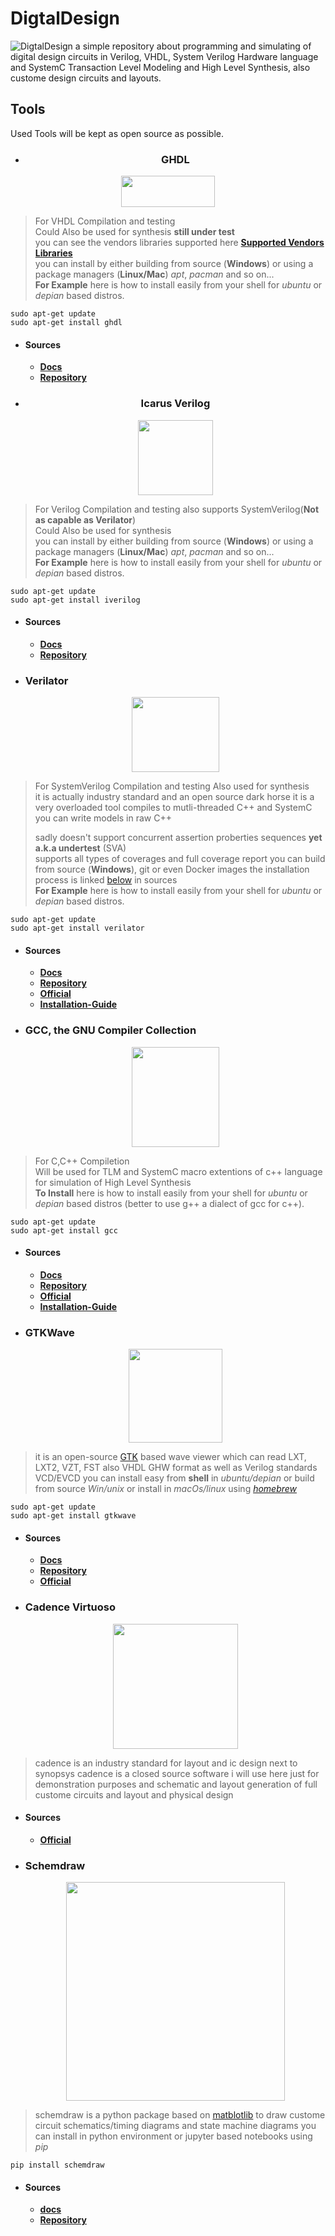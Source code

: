 # DigtalDesign
![DigtalDesign](chip.png)
a simple repository about programming and simulating of digital design circuits in Verilog, VHDL, System Verilog Hardware language and SystemC Transaction Level Modeling and High Level Synthesis,
also custome design circuits and layouts.
## Tools
Used Tools will be kept as open source as possible.
- <h3 style="text-align: center;" id="ghdl">GHDL</h3>
  
 <p align="center">
  <img src="https://ghdl.github.io/ghdl/_static/logo.png" width="150" height="50" />
 </p>
 
>For VHDL Compilation and testing  
>Could Also be used for synthesis **still under test**  
>you can see the vendors libraries supported here 
[**Supported Vendors Libraries**](https://ghdl.github.io/ghdl/getting.html#supported-vendors-libraries)   
>you can install by either building from source (**Windows**) or using a package managers (**Linux/Mac**) *apt*, *pacman* and so on...   
>**For Example** here is how to install easily from your shell for *ubuntu* or *depian* based distros.   
```shell
sudo apt-get update  
sudo apt-get install ghdl
```   
  - #### Sources
    - [**Docs**](https://ghdl.github.io/ghdl/)
    - [**Repository**](https://github.com/ghdl/ghdl)

- <h3 style="text-align:center;">Icarus Verilog</h3>

    <p align="center">
  <img src="https://bleyer.org/icarus/icarus-big.gif" width="120" height="120" />
     </p>
    
    
>For Verilog Compilation and testing also supports SystemVerilog(**Not as capable as Verilator**)  
>Could Also be used for synthesis  
>you can install by either building from source (**Windows**) or using a package managers (**Linux/Mac**) *apt*, *pacman* and so on...   
>**For Example** here is how to install easily from your shell for *ubuntu* or *depian* based distros.   
```shell
sudo apt-get update  
sudo apt-get install iverilog
```
  - #### Sources
    - [**Docs**](https://steveicarus.github.io/iverilog/usage/installation.html)
    - [**Repository**](https://github.com/steveicarus/iverilog)


- ### Verilator


    <p align="center">
    <img src="https://verilator.org/guide/latest/_static/verilator_192_150_min.png" width="140" height="120" />
     </p>

>For SystemVerilog Compilation and testing
>Also used for synthesis  
>it is actually industry standard and an open source dark horse it is a very overloaded tool
>compiles to mutli-threaded C++ and SystemC you can write models in raw C++
>
>sadly doesn't support concurrent assertion proberties sequences **yet a.k.a undertest** (SVA)    
>supports all types of coverages and full coverage report 
>you can build from source (**Windows**), git or even Docker images the installation process is linked [below](#src) in sources   
>**For Example** here is how to install easily from your shell for *ubuntu* or *depian* based distros.   
```shell
sudo apt-get update  
sudo apt-get install verilator
```
  - <h4 id="src">Sources</h4>    
  
    - [**Docs**](https://veripool.org/verilator/documentation/)
    - [**Repository**](https://github.com/verilator)
    - [**Official**](https://www.veripool.org/verilator/)
    - [**Installation-Guide**](https://verilator.org/guide/latest/install.html)
   

- ### GCC, the GNU Compiler Collection


    <p align="center">
    <img src="https://gcc.gnu.org/img/gccegg-65.png" width="140" height="160" />
     </p>

>For C,C++ Compiletion  
>Will be used for TLM and SystemC macro extentions of c++ language for simulation of High Level Synthesis    
>**To Install** here is how to install easily from your shell for *ubuntu* or *depian* based distros (better to use g++ a dialect of gcc for c++).    
```shell
sudo apt-get update  
sudo apt-get install gcc
```
  - <h4 id="src">Sources</h4>    
  
    - [**Docs**](https://gcc.gnu.org/onlinedocs/)
    - [**Repository**](https://gcc.gnu.org/git.html)
    - [**Official**](https://gcc.gnu.org)
    - [**Installation-Guide**](https://gcc.gnu.org/install/)
   
- ### GTKWave

    <p align="center">
    <img src="https://user-images.githubusercontent.com/17973728/41562916-6c320ae4-7324-11e8-9ac9-57d4aef94a4c.png" width="150" height="150" />
     </p>
    
>it is an open-source [GTK](https://www.gtk.org) based wave viewer which can read
>  LXT, LXT2, VZT, FST also VHDL GHW format as well as Verilog standards VCD/EVCD
>you can install easy from **shell** in *ubuntu/depian* or build from source *Win/unix* or install in *macOs/linux* using [*homebrew*](https://brew.sh)
```shell
sudo apt-get update  
sudo apt-get install gtkwave
```
  - <h4 id="src">Sources</h4>    
  
    - [**Docs**](https://gtkwave.sourceforge.net/gtkwave.pdf)
    - [**Repository**](https://github.com/gtkwave/gtkwave/)
    - [**Official**](https://www.veripool.org/verilator/)

- ### Cadence Virtuoso
    <p align="center">
    <img src="https://pbs.twimg.com/profile_images/1412202716189892612/mMd5Ki6d_400x400.jpg" width="200" height="200" />
     </p>
>cadence is an industry standard for layout and ic design next to synopsys
>cadence is a closed source software i will use here just for demonstration purposes and schematic and layout generation of full custome circuits and layout and physical design




  - <h4 id="src">Sources</h4>
  
    - [**Official**](https://www.cadence.com/en_US/home.html)
   

- ### Schemdraw
    <p align="center">
    <img src="https://schemdraw.readthedocs.io/en/stable/_images/styles_2_0.svg" width="350" height="350" />
    </p>
>schemdraw is a python package based on [matblotlib](https://matplotlib.org) to draw custome circuit schematics/timing diagrams and state machine diagrams
>you can install in python environment or jupyter based notebooks using *pip*
```shell
pip install schemdraw
```


  - <h4 id="src">Sources</h4>
  
    - [**docs**](https://schemdraw.readthedocs.io/)
    - [**Repository**](https://github.com/cdelker/schemdraw)
